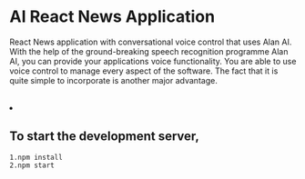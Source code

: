 # AI React News Application
<p>React News application with conversational voice control that uses Alan AI. With the help of the ground-breaking speech recognition programme Alan AI, you can provide your applications voice functionality. You are able to use voice control to manage every aspect of the software. The fact that it is quite simple to incorporate is another major advantage.</p> 
<br />
<li><h2>To start the development server,</h2></li>
  </ul>
  
 ```1.npm install```
 <br>
 ```2.npm start``` 
